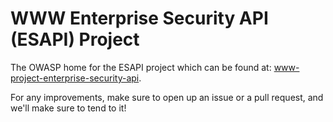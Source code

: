 # WWW Enterprise Security API (ESAPI) Project

The OWASP home for the ESAPI project which can be found at: [www-project-enterprise-security-api](https://www2.owasp.org/www-project-enterprise-security-api/).

For any improvements, make sure to open up an issue or a pull request, and we'll make sure to tend to it!
